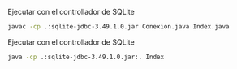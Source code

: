 Ejecutar con el controllador de SQLite

```bash
javac -cp .:sqlite-jdbc-3.49.1.0.jar Conexion.java Index.java
```

Ejecutar con el controllador de SQLite

```bash
java -cp .:sqlite-jdbc-3.49.1.0.jar:. Index
```
